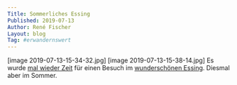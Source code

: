 ```yaml
---
Title: Sommerliches Essing
Published: 2019-07-13
Author: René Fischer
Layout: blog
Tag: #erwandernswert
---
```

[image 2019-07-13-15-34-32.jpg]
[image 2019-07-13-15-38-14.jpg]
Es wurde [mal wieder Zeit](https://gaehn.org/wandernswertes-essing/) für einen Besuch im [wunderschönen Essing](http://www.marktessing.de/). Diesmal aber im Sommer.
